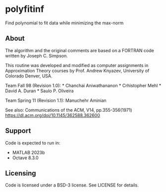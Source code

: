 # polyfitinf
Find polynomial to fit data while minimizing the max-norm


## About

The algorithm and the original comments are based on a FORTRAN code written by Joseph C. Simpson. 

This routine was developed and modified as 
computer assignments in Approximation Theory courses by 
Prof. Andrew Knyazev, University of Colorado Denver, USA.

Team Fall 98 (Revision 1.0):
        * Chanchai Aniwathananon
        * Crhistopher Mehl
        * David A. Duran
        * Saulo P. Oliveira

Team Spring 11 (Revision 1.1): Manuchehr Aminian


See also: Communications of the ACM, V14, pp.355-356(1971) https://dl.acm.org/doi/10.1145/362588.362600


## Support
Code is expected to run in:
* MATLAB 2023b
* Octave 8.3.0

## Licensing
Code is licensed under a BSD-3 license. See LICENSE for details.
